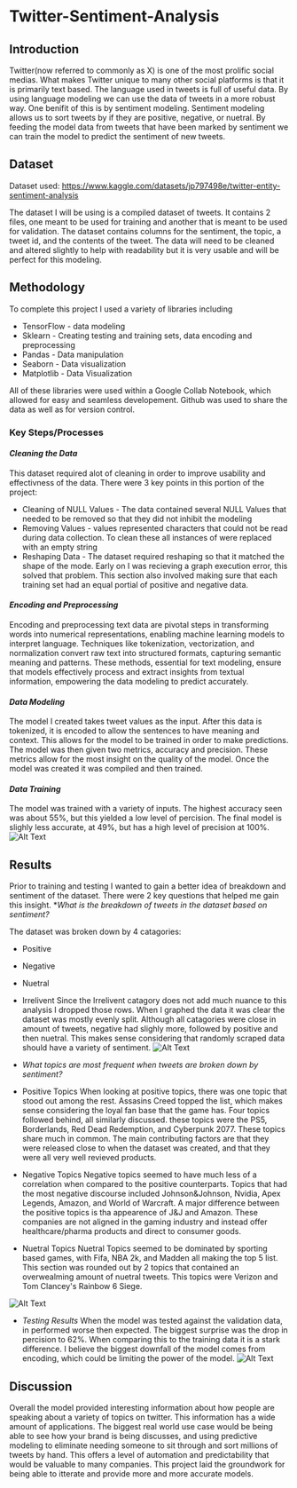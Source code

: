 # Twitter-Sentiment-Analysis
## Introduction
Twitter(now referred to commonly as X) is one of the most prolific social medias. What makes Twitter unique to many other social platforms is that it is primarily text based. The language used in tweets is full of useful data. 
By using language modeling we can use the data of tweets in a more robust way. One benifit of this is by sentiment modeling. Sentiment modeling allows us to sort tweets by if they are positive, negative, or nuetral. By feeding the model data from tweets that have been marked by sentiment we can train the model to predict the sentiment of new tweets.

## Dataset
Dataset used: https://www.kaggle.com/datasets/jp797498e/twitter-entity-sentiment-analysis

The dataset I will be using is a compiled dataset of tweets. It contains 2 files, one meant to be used for training and another that is meant to be used for validation. The dataset contains columns for the sentiment, the topic, a tweet id, and the contents of the tweet. The data will need to be cleaned and altered slightly to help with readability but it is very usable and will be perfect for this modeling.

## Methodology
To complete this project I used a variety of libraries including

* TensorFlow - data modeling
* Sklearn - Creating testing and training sets, data encoding and preprocessing
* Pandas - Data manipulation
* Seaborn - Data visualization
* Matplotlib - Data Visualization

All of these libraries were used within a Google Collab Notebook, which allowed for easy and seamless developement. Github was used to share the data as well as for version control.

### Key Steps/Processes

#### *Cleaning the Data*
This dataset required alot of cleaning in order to improve usability and effectivness of the data. There were 3 key points in this portion of the project:
* Cleaning of NULL Values - The data contained several NULL Values that needed to be removed so that they did not inhibit the modeling
* Removing <unk> Values - <unk> values represented characters that could not be read during data collection. To clean these all instances of <unk> were replaced with an empty string
* Reshaping Data - The dataset required reshaping so that it matched the shape of the mode. Early on I was recieving a graph execution error, this solved that problem. This section also involved making sure that each training set had an equal portial of positive and negative data.

#### *Encoding and Preprocessing*
Encoding and preprocessing text data are pivotal steps in transforming words into numerical representations, enabling machine learning models to interpret language. Techniques like tokenization, vectorization, and normalization convert raw text into structured formats, capturing semantic meaning and patterns. These methods, essential for text modeling, ensure that models effectively process and extract insights from textual information, empowering the data modeling to predict accurately.

#### *Data Modeling*
The model I created takes tweet values as the input. After this data is tokenized, it is encoded to allow the sentences to have meaning and context. This allows for the model to be trained in order to make predictions. The model was then given two metrics, accuracy and precision. These metrics allow for the most insight on the quality of the model. Once the model was created it was compiled and then trained.

#### *Data Training*
The model was trained with a variety of inputs. The highest accuracy seen was about 55%, but this yielded a low level of percision. The final model is slighly less accurate, at 49%, but has a high level of precision at 100%.  
![Alt Text](https://github.com/Mccuer/Twitter-Sentiment-Analysis/blob/main/graph/Model-Training-Data.png)

## Results
Prior to training and testing I wanted to gain a better idea of breakdown and sentiment of the dataset. There were 2 key questions that helped me gain this insight.
**What is the breakdown of tweets in the dataset based on sentiment?*

The dataset was broken down by 4 catagories:
* Positive
* Negative
* Nuetral
* Irrelivent
Since the Irrelivent catagory does not add much nuance to this analysis I dropped those rows. When I graphed the data it was clear the dataset was mostly evenly split. Although all catagories were close in amount of tweets, negative had slighly more, followed by positive and then nuetral. This makes sense considering that randomly scraped data should have a variety of sentiment. 
![Alt Text](https://github.com/Mccuer/Twitter-Sentiment-Analysis/blob/main/graph/Tweet_Sentiment_Breakdown_TrainingData.png)

* *What topics are most frequent when tweets are broken down by sentiment?*
* Positive Topics
When looking at positive topics, there was one topic that stood out among the rest. Assasins Creed topped the list, which makes sense considering the loyal fan base that the game has. Four topics followed behind, all similarly discussed. these topics were the PS5, Borderlands, Red Dead Redemption, and Cyberpunk 2077. These topics share much in common. The main contributing factors are that they were released close to when the dataset was created, and that they were all very well revieved products.

* Negative Topics
Negative topics seemed to have much less of a correlation when compared to the positive counterparts. Topics that had the most negative discourse included Johnson&Johnson, Nvidia, Apex Legends, Amazon, and World of Warcraft. A major difference between the positive topics is tha appearence of J&J and Amazon. These companies are not aligned in the gaming industry and instead offer healthcare/pharma products and direct to consumer goods.

* Nuetral Topics
Nuetral Topics seemed to be dominated by sporting based games, with Fifa, NBA 2k, and Madden all making the top 5 list. This section was rounded out by 2 topics that contained an overwealming amount of nuetral tweets. This topics were Verizon and Tom Clancey's Rainbow 6 Siege.

![Alt Text](https://github.com/Mccuer/Twitter-Sentiment-Analysis/blob/main/graph/Topic-Breakdown-by-Sentiment.png)


* *Testing Results*
When the model was tested against the validation data, in performed worse then expected. The biggest surprise was the drop in percision to 62%. When comparing this to the training data it is a stark difference. I believe the biggest downfall of the model comes from encoding, which could be limiting the power of the model.
![Alt Text](https://github.com/Mccuer/Twitter-Sentiment-Analysis/blob/main/graph/Testing-Result.png)


## Discussion
Overall the model provided interesting information about how people are speaking about a variety of topics on twitter. This information has a wide amount of applications. The biggest real world use case would be being able to see how your brand is being discusses, and using predictive modeling to eliminate needing someone to sit through and sort millions of tweets by hand. This offers a level of automation and predictability that would be valuable to many companies. This project laid the groundwork for being able to itterate and provide more and more accurate models.
